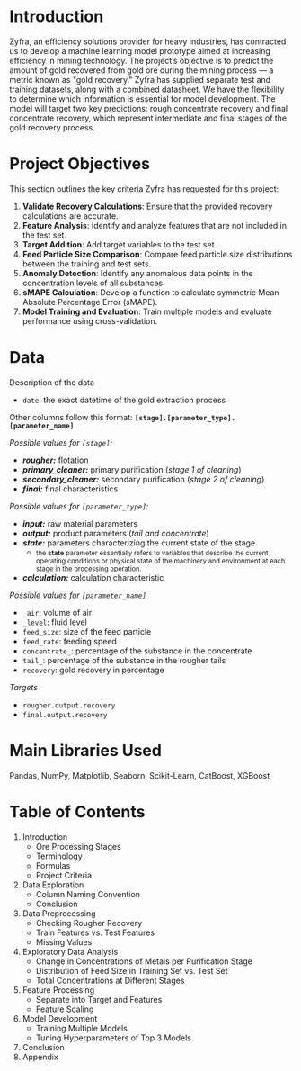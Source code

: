 # Introduction
Zyfra, an efficiency solutions provider for heavy industries, has contracted us to develop a machine learning model prototype aimed at increasing efficiency in mining technology. The project’s objective is to predict the amount of gold recovered from gold ore during the mining process — a metric known as "gold recovery." Zyfra has supplied separate test and training datasets, along with a combined datasheet. We have the flexibility to determine which information is essential for model development. The model will target two key predictions: rough concentrate recovery and final concentrate recovery, which represent intermediate and final stages of the gold recovery process.

# Project Objectives

This section outlines the key criteria Zyfra has requested for this project:

1. **Validate Recovery Calculations**: Ensure that the provided recovery calculations are accurate.
2. **Feature Analysis**: Identify and analyze features that are not included in the test set.
3. **Target Addition**: Add target variables to the test set.
4. **Feed Particle Size Comparison**: Compare feed particle size distributions between the training and test sets.
5. **Anomaly Detection**: Identify any anomalous data points in the concentration levels of all substances.
6. **sMAPE Calculation**: Develop a function to calculate symmetric Mean Absolute Percentage Error (sMAPE).
7. **Model Training and Evaluation**: Train multiple models and evaluate performance using cross-validation.

# Data
Description of the data

- `date`: the exact datetime of the gold extraction process

Other columns follow this format: **`[stage].[parameter_type].[parameter_name]`**

*Possible values for `[stage]`:*
- _**rougher:**_ flotation
- _**primary_cleaner:**_ primary purification (_stage 1 of cleaning_)
- _**secondary_cleaner:**_ secondary purification (_stage 2 of cleaning_)
- _**final:**_ final characteristics

*Possible values for `[parameter_type]`:*
- _**input:**_ raw material parameters
- _**output:**_ product parameters (_tail and concentrate_)
- _**state:**_ parameters characterizing the current state of the stage
    - <small>the **state** parameter essentially refers to variables that describe the current operating conditions or physical state of the machinery and environment at each stage in the processing operation.</small>
- _**calculation:**_ calculation characteristic

*Possible values for `[parameter_name]`*
- `_air`: volume of air
- `_level`: fluid level
- `feed_size`: size of the feed particle
- `feed_rate`: feeding speed
- `concentrate_`: percentage of the substance in the concentrate
- `tail_`: percentage of the substance in the rougher tails
- `recovery`: gold recovery in percentage

*Targets*
- `rougher.output.recovery`
- `final.output.recovery` 

# Main Libraries Used
Pandas, NumPy, Matplotlib, Seaborn, Scikit-Learn, CatBoost, XGBoost

# Table of Contents 
1. Introduction
    - Ore Processing Stages
    - Terminology
    - Formulas
    - Project Criteria
2. Data Exploration
    - Column Naming Convention
    - Conclusion
3. Data Preprocessing
    - Checking Rougher Recovery
    - Train Features vs. Test Features
    - Missing Values
4. Exploratory Data Analysis
    - Change in Concentrations of Metals per Purification Stage
    - Distribution of Feed Size in Training Set vs. Test Set
    - Total Concentrations at Different Stages
5. Feature Processing
    - Separate into Target and Features
    - Feature Scaling
6. Model Development
    - Training Multiple Models
    - Tuning Hyperparameters of Top 3 Models
7. Conclusion
8. Appendix